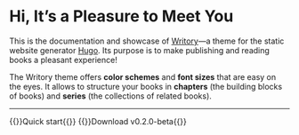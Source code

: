 # Hi, It’s a Pleasure to Meet You

This is the documentation and showcase of [Writory](https://github.com/MichaelSchmidle/writory-hugo-theme/)—a theme for the static website generator [Hugo](https://gohugo.io/). Its purpose is to make publishing and reading books a pleasant experience!

The Writory theme offers **color schemes** and **font sizes** that are easy on the eyes. It allows to structure your books in **chapters** (the building blocks of books) and **series** (the collections of related books).

---

{{<link-button href="/books/getting-started/quick-start/" class="btn-primary">}}Quick start{{</link-button>}}
{{<link-button href="https://github.com/MichaelSchmidle/writory-hugo-theme/releases/" class="btn-outline-secondary">}}Download v0.2.0-beta{{</link-button>}}
